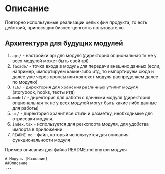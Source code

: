 # Описание

Повторно используемые реализации целых фич продукта, то есть действий, приносящих бизнес-ценность пользователю.

## Архитектура для будущих модулей

1. `api/` - настройки api для модуля (директория опциональная тк не у всех модулей может быть свой api)
2. `facade/` - точка входа в модуль для передачи внешних данных (если, например, импортируем какие-либо итд, то импортируем сюда и далее уже через пропсы или контекст модуля распределяем далее по модулю)
3. `lib/` - директория для хранения различных утилит модуля (storybook, hooks, тесты итд)
4. `model/` - директория для работы с данными модуля (директория опциональная тк не у всех модулей могут быть какие либо данные для работы)
5. `ui/` - директория хранит все стили и разметку, необходимые для отрисовки модуля.
6. `index.tsx` - используется для реэкспорта модуля, для удобства импорта в приложении.
7. `README.md` - файл, который используется для описания функциональности модуля

Пример описания для файла README.md внутри модуля

```
# Модуль [Название]
##Описание
...

```
